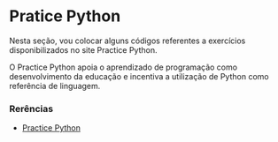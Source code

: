 # Pratice Python

Nesta seção, vou colocar alguns códigos referentes a exercícios disponibilizados 
no site Practice Python.

O Practice Python apoia o aprendizado de programação como desenvolvimento da 
educação e incentiva a utilização de Python como referência de linguagem.

### Rerências

- [Practice Python][1]

[1]: http://www.practicepython.org/
